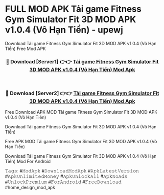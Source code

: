 # FULL MOD APK Tải game Fitness Gym Simulator Fit 3D MOD APK v1.0.4 (Vô Hạn Tiền) - upewj
Download Tải game Fitness Gym Simulator Fit 3D MOD APK v1.0.4 (Vô Hạn Tiền) Free Mod APK

<div align="center">
<h3>🔴 Download [Server1] 👉👉 <a href="https://apk-comot.site?title=Tải_game_Fitness_Gym_Simulator_Fit_3D_MOD_APK_v1.0.4_(Vô_Hạn_Tiền)">Tải game Fitness Gym Simulator Fit 3D MOD APK v1.0.4 (Vô Hạn Tiền) Mod Apk</a></h3><br>

<h3>🔴 Download [Server2] 👉👉 <a href="https://apk-comot.site?title=Tải_game_Fitness_Gym_Simulator_Fit_3D_MOD_APK_v1.0.4_(Vô_Hạn_Tiền)">Tải game Fitness Gym Simulator Fit 3D MOD APK v1.0.4 (Vô Hạn Tiền) Mod Apk</a></h3>
</div>


Free Download APK MOD Tải game Fitness Gym Simulator Fit 3D MOD APK v1.0.4 (Vô Hạn Tiền)

Download Tải game Fitness Gym Simulator Fit 3D MOD APK v1.0.4 (Vô Hạn Tiền) 

Free APK MOD Tải game Fitness Gym Simulator Fit 3D MOD APK v1.0.4 (Vô Hạn Tiền) 

Download Tải game Fitness Gym Simulator Fit 3D MOD APK v1.0.4 (Vô Hạn Tiền) Mod For Android

𝚃𝚊𝚐𝚜: #𝙼𝚘𝚍𝙰𝚙𝚔 #𝙳𝚘𝚠𝚗𝚕𝚘𝚊𝚍𝙼𝚘𝚍𝙰𝚙𝚔 #𝙰𝚙𝚔𝙻𝚊𝚝𝚎𝚜𝚝𝚅𝚎𝚛𝚜𝚒𝚘𝚗 #𝙰𝚙𝚔𝚄𝚗𝚕𝚒𝚖𝚒𝚝𝚎𝚍𝙼𝚘𝚗𝚎𝚢 #𝙰𝚙𝚔𝚄𝚗𝚕𝚘𝚌𝚔𝙰𝚕𝚕 #𝙰𝚙𝚔𝙽𝚘𝙰𝚍𝚜 #𝚄𝚗𝚕𝚘𝚌𝚔𝙿𝚛𝚎𝚖𝚒𝚞𝚖 #𝙵𝚘𝚛𝙰𝚗𝚍𝚛𝚘𝚒𝚍 #𝙵𝚛𝚎𝚎𝙳𝚘𝚠𝚗𝚕𝚘𝚊𝚍 #home_design_mod_apk